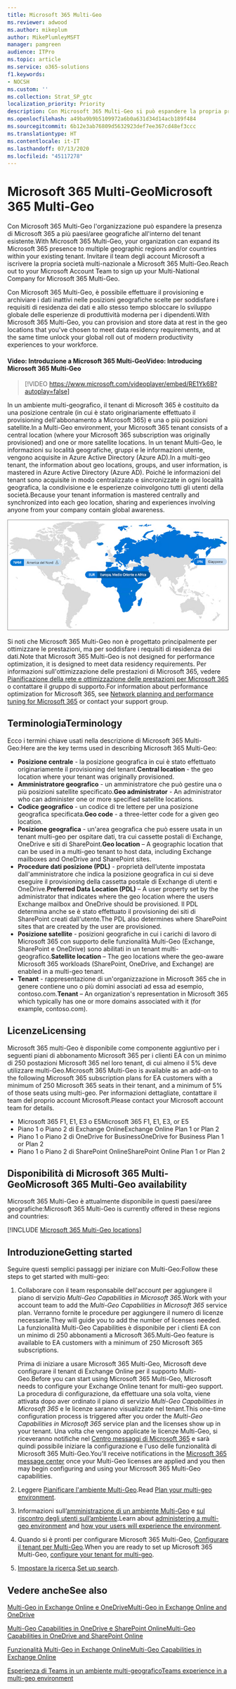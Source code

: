 ```yaml
---
title: Microsoft 365 Multi-Geo
ms.reviewer: adwood
ms.author: mikeplum
author: MikePlumleyMSFT
manager: pamgreen
audience: ITPro
ms.topic: article
ms.service: o365-solutions
f1.keywords:
- NOCSH
ms.custom: ''
ms.collection: Strat_SP_gtc
localization_priority: Priority
description: Con Microsoft 365 Multi-Geo si può espandere la propria presenza Microsoft 365 a più paesi/aree geografiche.
ms.openlocfilehash: a49ba9b9b5109972a6b0a631d34d14acb189f484
ms.sourcegitcommit: 6b12e3ab76809d5632923def7ee367cd48ef3ccc
ms.translationtype: HT
ms.contentlocale: it-IT
ms.lasthandoff: 07/13/2020
ms.locfileid: "45117278"
---
```

# <a name="microsoft-365-multi-geo"></a><span data-ttu-id="61a72-103">Microsoft 365 Multi-Geo</span><span class="sxs-lookup"><span data-stu-id="61a72-103">Microsoft 365 Multi-Geo</span></span>

<span data-ttu-id="61a72-104">Con Microsoft 365 Multi-Geo l'organizzazione può espandere la presenza di Microsoft 365 a più paesi/aree geografiche all'interno del tenant esistente.</span><span class="sxs-lookup"><span data-stu-id="61a72-104">With Microsoft 365 Multi-Geo, your organization can expand its Microsoft 365 presence to multiple geographic regions and/or countries within your existing tenant.</span></span> <span data-ttu-id="61a72-105">Invitare il team degli account Microsoft a iscrivere la propria società multi-nazionale a Microsoft 365 Multi-Geo.</span><span class="sxs-lookup"><span data-stu-id="61a72-105">Reach out to your Microsoft Account Team to sign up your Multi-National Company for Microsoft 365 Multi-Geo.</span></span>
  
<span data-ttu-id="61a72-106">Con Microsoft 365 Multi-Geo, è possibile effettuare il provisioning e archiviare i dati inattivi nelle posizioni geografiche scelte per soddisfare i requisiti di residenza dei dati e allo stesso tempo sbloccare lo sviluppo globale delle esperienze di produttività moderna per i dipendenti.</span><span class="sxs-lookup"><span data-stu-id="61a72-106">With Microsoft 365 Multi-Geo, you can provision and store data at rest in the geo locations that you've chosen to meet data residency requirements, and at the same time unlock your global roll out of modern productivity experiences to your workforce.</span></span>

#### <a name="video-introducing-microsoft-365-multi-geo"></a><span data-ttu-id="61a72-107">Video: Introduzione a Microsoft 365 Multi-Geo</span><span class="sxs-lookup"><span data-stu-id="61a72-107">Video: Introducing Microsoft 365 Multi-Geo</span></span>

> [!VIDEO https://www.microsoft.com/videoplayer/embed/RE1Yk6B?autoplay=false]

<span data-ttu-id="61a72-108">In un ambiente multi-geografico, il tenant di Microsoft 365 è costituito da una posizione centrale (in cui è stato originariamente effettuato il provisioning dell'abbonamento a Microsoft 365) e una o più posizioni satellite.</span><span class="sxs-lookup"><span data-stu-id="61a72-108">In a Multi-Geo environment, your Microsoft 365 tenant consists of a central location (where your Microsoft 365 subscription was originally provisioned) and one or more satellite locations.</span></span> <span data-ttu-id="61a72-109">In un tenant Multi-Geo, le informazioni su località geografiche, gruppi e le informazioni utente, vengono acquisite in Azure Active Directory (Azure AD).</span><span class="sxs-lookup"><span data-stu-id="61a72-109">In a multi-geo tenant, the information about geo locations, groups, and user information, is mastered in Azure Active Directory (Azure AD).</span></span> <span data-ttu-id="61a72-110">Poiché le informazioni del tenant sono acquisite in modo centralizzato e sincronizzate in ogni località geografica, la condivisione e le esperienze coinvolgono tutti gli utenti della società.</span><span class="sxs-lookup"><span data-stu-id="61a72-110">Because your tenant information is mastered centrally and synchronized into each geo location, sharing and experiences involving anyone from your company contain global awareness.</span></span>

![Schermata della mappa multi-geo dall'interfaccia di amministrazione di SharePoint.](media/multi-geo-world-map.png)

<span data-ttu-id="61a72-112">Si noti che Microsoft 365 Multi-Geo non è progettato principalmente per ottimizzare le prestazioni, ma per soddisfare i requisiti di residenza dei dati.</span><span class="sxs-lookup"><span data-stu-id="61a72-112">Note that Microsoft 365 Multi-Geo is not designed for performance optimization, it is designed to meet data residency requirements.</span></span> <span data-ttu-id="61a72-113">Per informazioni sull'ottimizzazione delle prestazioni di Microsoft 365, vedere [Pianificazione della rete e ottimizzazione delle prestazioni per Microsoft 365](https://support.office.com/article/e5f1228c-da3c-4654-bf16-d163daee8848) o contattare il gruppo di supporto.</span><span class="sxs-lookup"><span data-stu-id="61a72-113">For information about performance optimization for Microsoft 365, see [Network planning and performance tuning for Microsoft 365](https://support.office.com/article/e5f1228c-da3c-4654-bf16-d163daee8848) or contact your support group.</span></span>

## <a name="terminology"></a><span data-ttu-id="61a72-114">Terminologia</span><span class="sxs-lookup"><span data-stu-id="61a72-114">Terminology</span></span>

<span data-ttu-id="61a72-115">Ecco i termini chiave usati nella descrizione di Microsoft 365 Multi-Geo:</span><span class="sxs-lookup"><span data-stu-id="61a72-115">Here are the key terms used in describing Microsoft 365 Multi-Geo:</span></span>

- <span data-ttu-id="61a72-116">**Posizione centrale** - la posizione geografica in cui è stato effettuato originariamente il provisioning del tenant.</span><span class="sxs-lookup"><span data-stu-id="61a72-116">**Central location** - the geo location where your tenant was originally provisioned.</span></span>
- <span data-ttu-id="61a72-117">**Amministratore geografico** - un amministratore che può gestire una o più posizioni satellite specificato.</span><span class="sxs-lookup"><span data-stu-id="61a72-117">**Geo administrator** - An administrator who can administer one or more specified satellite locations.</span></span>
- <span data-ttu-id="61a72-118">**Codice geografico** - un codice di tre lettere per una posizione geografica specificata.</span><span class="sxs-lookup"><span data-stu-id="61a72-118">**Geo code** - a three-letter code for a given geo location.</span></span>
- <span data-ttu-id="61a72-119">**Posizione geografica** - un'area geografica che può essere usata in un tenant multi-geo per ospitare dati, tra cui cassette postali di Exchange, OneDrive e siti di SharePoint.</span><span class="sxs-lookup"><span data-stu-id="61a72-119">**Geo location** – A geographic location that can be used in a multi-geo tenant to host data, including Exchange mailboxes and OneDrive and SharePoint sites.</span></span>
- <span data-ttu-id="61a72-120">**Procedure dati posizione (PDL)** - proprietà dell’utente impostata dall'amministratore che indica la posizione geografica in cui si deve eseguire il provisioning della cassetta postale di Exchange di utenti e OneDrive.</span><span class="sxs-lookup"><span data-stu-id="61a72-120">**Preferred Data Location (PDL)** – A user property set by the administrator that indicates where the geo location where the users Exchange mailbox and OneDrive should be provisioned.</span></span> <span data-ttu-id="61a72-121">Il PDL determina anche se è stato effettuato il provisioning dei siti di SharePoint creati dall'utente.</span><span class="sxs-lookup"><span data-stu-id="61a72-121">The PDL also determines where SharePoint sites that are created by the user are provisioned.</span></span>
- <span data-ttu-id="61a72-122">**Posizione satellite** - posizioni geografiche in cui i carichi di lavoro di Microsoft 365 con supporto delle funzionalità Multi-Geo (Exchange, SharePoint e OneDrive) sono abilitati in un tenant multi-geografico.</span><span class="sxs-lookup"><span data-stu-id="61a72-122">**Satellite location** – The geo locations where the geo-aware Microsoft 365 workloads (SharePoint, OneDrive, and Exchange) are enabled in a multi-geo tenant.</span></span>
- <span data-ttu-id="61a72-123">**Tenant** - rappresentazione di un'organizzazione in Microsoft 365 che in genere contiene uno o più domini associati ad essa ad esempio, contoso.com.</span><span class="sxs-lookup"><span data-stu-id="61a72-123">**Tenant** – An organization's representation in Microsoft 365 which typically has one or more domains associated with it (for example, contoso.com).</span></span>

## <a name="licensing"></a><span data-ttu-id="61a72-124">Licenze</span><span class="sxs-lookup"><span data-stu-id="61a72-124">Licensing</span></span>

<span data-ttu-id="61a72-125">Microsoft 365 multi-Geo è disponibile come componente aggiuntivo per i seguenti piani di abbonamento Microsoft 365 per i clienti EA con un minimo di 250 postazioni Microsoft 365 nel loro tenant, di cui almeno il 5% deve utilizzare multi-Geo.</span><span class="sxs-lookup"><span data-stu-id="61a72-125">Microsoft 365 Multi-Geo is available as an add-on to the following Microsoft 365 subscription plans for EA customers with a minimum of 250 Microsoft 365 seats in their tenant, and a minimum of 5% of those seats using multi-geo.</span></span> <span data-ttu-id="61a72-126">Per informazioni dettagliate, contattare il team del proprio account Microsoft.</span><span class="sxs-lookup"><span data-stu-id="61a72-126">Please contact your Microsoft account team for details.</span></span>

- <span data-ttu-id="61a72-127">Microsoft 365 F1, E1, E3 o E5</span><span class="sxs-lookup"><span data-stu-id="61a72-127">Microsoft 365 F1, E1, E3, or E5</span></span>
- <span data-ttu-id="61a72-128">Piano 1 o Piano 2 di Exchange Online</span><span class="sxs-lookup"><span data-stu-id="61a72-128">Exchange Online Plan 1 or Plan 2</span></span>
- <span data-ttu-id="61a72-129">Piano 1 o Piano 2 di OneDrive for Business</span><span class="sxs-lookup"><span data-stu-id="61a72-129">OneDrive for Business Plan 1 or Plan 2</span></span>
- <span data-ttu-id="61a72-130">Piano 1 o Piano 2 di SharePoint Online</span><span class="sxs-lookup"><span data-stu-id="61a72-130">SharePoint Online Plan 1 or Plan 2</span></span>

## <a name="microsoft-365-multi-geo-availability"></a><span data-ttu-id="61a72-131">Disponibilità di Microsoft 365 Multi-Geo</span><span class="sxs-lookup"><span data-stu-id="61a72-131">Microsoft 365 Multi-Geo availability</span></span>

<span data-ttu-id="61a72-132">Microsoft 365 Multi-Geo è attualmente disponibile in questi paesi/aree geografiche:</span><span class="sxs-lookup"><span data-stu-id="61a72-132">Microsoft 365 Multi-Geo is currently offered in these regions and countries:</span></span>

[!INCLUDE [Microsoft 365 Multi-Geo locations](includes/office-365-multi-geo-locations.md)]

## <a name="getting-started"></a><span data-ttu-id="61a72-133">Introduzione</span><span class="sxs-lookup"><span data-stu-id="61a72-133">Getting started</span></span>

<span data-ttu-id="61a72-134">Seguire questi semplici passaggi per iniziare con Multi-Geo:</span><span class="sxs-lookup"><span data-stu-id="61a72-134">Follow these steps to get started with multi-geo:</span></span>

1. <span data-ttu-id="61a72-135">Collaborare con il team responsabile dell'account per aggiungere il piano di servizio _Multi-Geo Capabilities in Microsoft 365_.</span><span class="sxs-lookup"><span data-stu-id="61a72-135">Work with your account team to add the _Multi-Geo Capabilities in Microsoft 365_ service plan.</span></span> <span data-ttu-id="61a72-136">Verranno fornite le procedure per aggiungere il numero di licenze necessarie.</span><span class="sxs-lookup"><span data-stu-id="61a72-136">They will guide you to add the number of licenses needed.</span></span> <span data-ttu-id="61a72-137">La funzionalità Multi-Geo Capabilities è disponibile per i clienti EA con un minimo di 250 abbonamenti a Microsoft 365.</span><span class="sxs-lookup"><span data-stu-id="61a72-137">Multi-Geo feature is available to EA customers with a minimum of 250 Microsoft 365 subscriptions.</span></span>

   <span data-ttu-id="61a72-138">Prima di iniziare a usare Microsoft 365 Multi-Geo, Microsoft deve configurare il tenant di Exchange Online per il supporto Multi-Geo.</span><span class="sxs-lookup"><span data-stu-id="61a72-138">Before you can start using Microsoft 365 Multi-Geo, Microsoft needs to configure your Exchange Online tenant for multi-geo support.</span></span> <span data-ttu-id="61a72-139">La procedura di configurazione, da effettuare una sola volta, viene attivata dopo aver ordinato il piano di servizio *Multi-Geo Capabilities in Microsoft 365* e le licenze saranno visualizzate nel tenant.</span><span class="sxs-lookup"><span data-stu-id="61a72-139">This one-time configuration process is triggered after you order the *Multi-Geo Capabilities in Microsoft 365* service plan and the licenses show up in your tenant.</span></span> <span data-ttu-id="61a72-140">Una volta che vengono applicate le licenze Multi-Geo, si riceveranno notifiche nel [Centro messaggi di Microsoft 365](https://support.office.com/article/38FB3333-BFCC-4340-A37B-DEDA509C2093) e sarà quindi possibile iniziare la configurazione e l'uso delle funzionalità di Microsoft 365 Multi-Geo.</span><span class="sxs-lookup"><span data-stu-id="61a72-140">You'll receive notifications in the [Microsoft 365 message center](https://support.office.com/article/38FB3333-BFCC-4340-A37B-DEDA509C2093) once your Multi-Geo licenses are applied and you then may begin configuring and using your Microsoft 365 Multi-Geo capabilities.</span></span>

2. <span data-ttu-id="61a72-141">Leggere [Pianificare l'ambiente Multi-Geo](plan-for-multi-geo.md).</span><span class="sxs-lookup"><span data-stu-id="61a72-141">Read [Plan your multi-geo environment](plan-for-multi-geo.md).</span></span>

3. <span data-ttu-id="61a72-142">Informazioni sull’[amministrazione di un ambiente Multi-Geo](administering-a-multi-geo-environment.md) e [ sul riscontro degli utenti sull’ambiente](multi-geo-user-experience.md).</span><span class="sxs-lookup"><span data-stu-id="61a72-142">Learn about [administering a multi-geo environment](administering-a-multi-geo-environment.md) and [how your users will experience the environment](multi-geo-user-experience.md).</span></span>

4. <span data-ttu-id="61a72-143">Quando si è pronti per configurare Microsoft 365 Multi-Geo, [Configurare il tenant per Multi-Geo](multi-geo-tenant-configuration.md).</span><span class="sxs-lookup"><span data-stu-id="61a72-143">When you are ready to set up Microsoft 365 Multi-Geo, [configure your tenant for multi-geo](multi-geo-tenant-configuration.md).</span></span>

5. <span data-ttu-id="61a72-144">[Impostare la ricerca](configure-search-for-multi-geo.md).</span><span class="sxs-lookup"><span data-stu-id="61a72-144">[Set up search](configure-search-for-multi-geo.md).</span></span>

## <a name="see-also"></a><span data-ttu-id="61a72-145">Vedere anche</span><span class="sxs-lookup"><span data-stu-id="61a72-145">See also</span></span>

[<span data-ttu-id="61a72-146">Multi-Geo in Exchange Online e OneDrive</span><span class="sxs-lookup"><span data-stu-id="61a72-146">Multi-Geo in Exchange Online and OneDrive</span></span>](https://Aka.ms/GoMultiGeo)

[<span data-ttu-id="61a72-147">Multi-Geo Capabilities in OneDrive e SharePoint Online</span><span class="sxs-lookup"><span data-stu-id="61a72-147">Multi-Geo Capabilities in OneDrive and SharePoint Online</span></span>](https://docs.microsoft.com/office365/enterprise/multi-geo-capabilities-in-onedrive-and-sharepoint-online-in-office-365)

[<span data-ttu-id="61a72-148">Funzionalità Multi-Geo in Exchange Online</span><span class="sxs-lookup"><span data-stu-id="61a72-148">Multi-Geo Capabilities in Exchange Online</span></span>](https://docs.microsoft.com/office365/enterprise/multi-geo-capabilities-in-exchange-online)

[<span data-ttu-id="61a72-149">Esperienza di Teams in un ambiente multi-geografico</span><span class="sxs-lookup"><span data-stu-id="61a72-149">Teams experience in a multi-geo environment</span></span>](https://docs.microsoft.com/microsoftteams/teams-experience-o365odb-spo-multi-geo)
